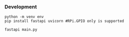 ### Development

```shell
python -m venv env
pip install fastapi uvicorn #RPi.GPIO only is supported

fastapi main.py
```
